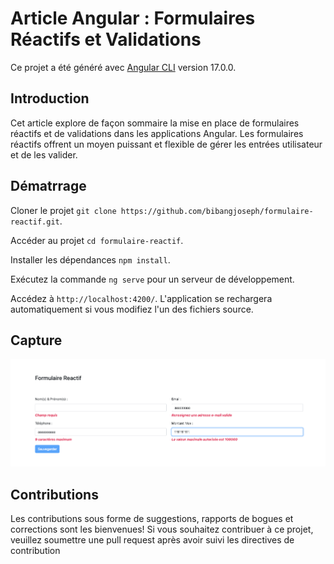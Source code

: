 # Article Angular : Formulaires Réactifs et Validations

Ce projet a été généré avec [Angular CLI](https://github.com/angular/angular-cli) version 17.0.0.

## Introduction

Cet article explore de façon sommaire la mise en place de formulaires réactifs et de validations dans les applications Angular. Les formulaires réactifs offrent un moyen puissant et flexible de gérer les entrées utilisateur et de les valider.

## Dématrrage

Cloner le projet `git clone https://github.com/bibangjoseph/formulaire-reactif.git`.

Accéder au projet `cd formulaire-reactif`.

Installer les dépendances `npm install`.

Exécutez la commande `ng serve` pour un serveur de développement.

Accédez à `http://localhost:4200/`. L'application se rechargera automatiquement si vous modifiez l'un des fichiers source.


## Capture

![Texte alternatif](./capture.png)


## Contributions

Les contributions sous forme de suggestions, rapports de bogues et corrections sont les bienvenues! Si vous souhaitez contribuer à ce projet, veuillez soumettre une pull request après avoir suivi les directives de contribution
